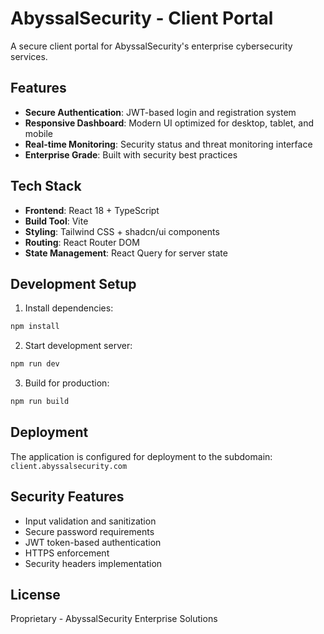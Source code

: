 # AbyssalSecurity - Client Portal

A secure client portal for AbyssalSecurity's enterprise cybersecurity services.

## Features

- **Secure Authentication**: JWT-based login and registration system
- **Responsive Dashboard**: Modern UI optimized for desktop, tablet, and mobile
- **Real-time Monitoring**: Security status and threat monitoring interface
- **Enterprise Grade**: Built with security best practices

## Tech Stack

- **Frontend**: React 18 + TypeScript
- **Build Tool**: Vite
- **Styling**: Tailwind CSS + shadcn/ui components
- **Routing**: React Router DOM
- **State Management**: React Query for server state

## Development Setup

1. Install dependencies:
```bash
npm install
```

2. Start development server:
```bash
npm run dev
```

3. Build for production:
```bash
npm run build
```

## Deployment

The application is configured for deployment to the subdomain: `client.abyssalsecurity.com`

## Security Features

- Input validation and sanitization
- Secure password requirements
- JWT token-based authentication
- HTTPS enforcement
- Security headers implementation

## License

Proprietary - AbyssalSecurity Enterprise Solutions